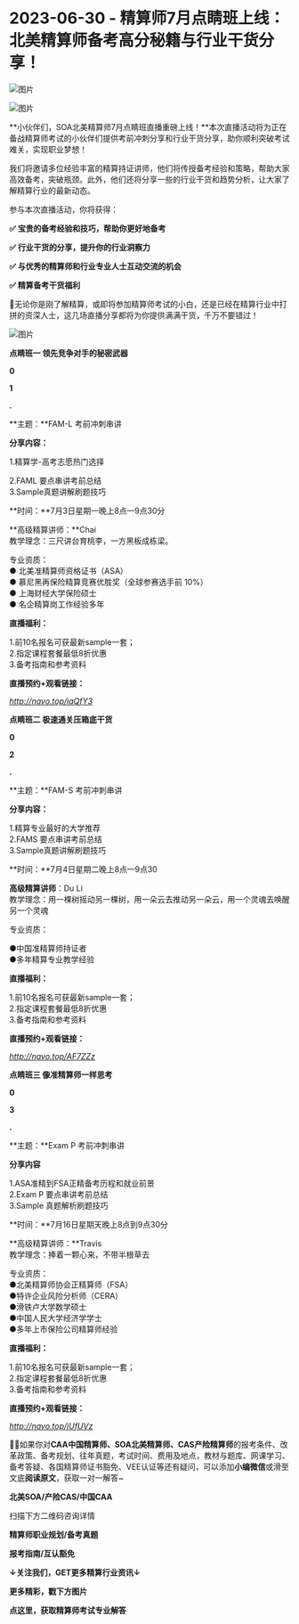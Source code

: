 # 2023-06-30 - 精算师7月点睛班上线：北美精算师备考高分秘籍与行业干货分享！

![图片](https://mmbiz.qpic.cn/mmbiz_jpg/mK3FpI9af4kg4PH3You8v1p2s4zAl35ZxNnxg0MdNmVTvH2IJcatox7FnBcNAnYE4JN8ZPBDeK1yLvRwqaptmA/640?wx_fmt=jpeg&wxfrom=5&wx_lazy=1&wx_co=1&tp=webp)

![图片](https://mmbiz.qpic.cn/mmbiz_gif/mK3FpI9af4kg4PH3You8v1p2s4zAl35ZQkpnCFrL4sxibTsCHduia44N0WRpw0ibe62rGfxowYB0ZzQROPDAlhh3Q/640?wx_fmt=gif&wxfrom=5&wx_lazy=1&tp=webp)

**小伙伴们，SOA北美精算师7月点睛班直播重磅上线！**本次直播活动将为正在备战精算师考试的小伙伴们提供考前冲刺分享和行业干货分享，助你顺利突破考试难关，实现职业梦想！

我们将邀请多位经验丰富的精算持证讲师，他们将传授备考经验和策略，帮助大家高效备考，突破瓶颈。此外，他们还将分享一些的行业干货和趋势分析，让大家了解精算行业的最新动态。

参与本次直播活动，你将获得：

**✅ 宝贵的备考经验和技巧，帮助你更好地备考**

**✅ 行业干货的分享，提升你的行业洞察力**

**✅ 与优秀的精算师和行业专业人士互动交流的机会**

**✅ 精算备考干货福利**

🙋无论你是刚了解精算，或即将参加精算师考试的小白，还是已经在精算行业中打拼的资深人士，这几场直播分享都将为你提供满满干货，千万不要错过！

![图片](https://mmbiz.qpic.cn/sz_mmbiz_png/mK3FpI9af4kvXgyfE3tDcWt7Nw24rQqpnS8TBvicQNCyaRZEU6uLHvZa0Nn8ibEicjXQMDjGgmEDKpMVfpeqJV57w/640?wx_fmt=png&tp=webp&wxfrom=5&wx_lazy=1)

**点睛班一 领先竞争对手的秘密武器**

**0**

**1**

**.**

**主题：**FAM-L 考前冲刺串讲    

**分享内容：**

1.精算学-高考志愿热门选择

2.FAML 要点串讲考前总结  
3.Sample真题讲解刷题技巧   

**时间：**7月3日星期一晚上8点—9点30分

**高级精算讲师：**Chai  
教学理念：三尺讲台育桃李，一方黑板成栋梁。

专业资质：  
● 北美准精算师资格证书（ASA）  
● 慕尼黑再保险精算竞赛优胜奖（全球参赛选手前 10%）  
● 上海财经大学保险硕士  
● 名企精算岗工作经验多年    

**直播福利：**

1.前10名报名可获最新sample一套；  
2.指定课程套餐最低8折优惠  
3.备考指南和参考资料    

**直播预约+观看链接：**

*http://navo.top/iaQfY3*



**点睛班二 极速通关压箱底干货**

**0**

**2**

**.**

**主题：**FAM-S 考前冲刺串讲    

**分享内容：**

1.精算专业最好的大学推荐  
2.FAMS 要点串讲考前总结  
3.Sample真题讲解刷题技巧    

**时间：**7月4日星期二晚上8点—9点30    

**高级精算讲师**：Du Li  
教学理念：用一棵树摇动另一棵树，用一朵云去推动另一朵云，用一个灵魂去唤醒另一个灵魂

专业资质：

●中国准精算师持证者  
●多年精算专业教学经验   

**直播福利：**

1.前10名报名可获最新sample一套；  
2.指定课程套餐最低8折优惠  
3.备考指南和参考资料  

**直播预约+观看链接：**

*http://navo.top/AF7ZZz*



**点睛班三 像准精算师一样思考**

**0**

**3**

**.**

**主题：**Exam P 考前冲刺串讲   

**分享内容**

1.ASA准精到FSA正精备考历程和就业前景  
2.Exam P 要点串讲考前总结  
3.Sample 真题解析刷题技巧  

**时间：**7月16日星期天晚上8点到9点30分 

**高级精算讲师：**Travis  
教学理念：捧着一颗心来，不带半根草去

专业资质：  
●北美精算师协会正精算师（FSA）  
●特许企业风险分析师（CERA）  
●滑铁卢大学数学硕士  
●中国人民大学经济学学士  
●多年上市保险公司精算师经验    

**直播福利：**

1.前10名报名可获最新sample一套；  
2.指定课程套餐最低8折优惠  
3.备考指南和参考资料    

**直播预约+观看链接：**

*http://navo.top/jUfUVz*


**💁‍♀️**如果你对**CAA中国精算师、SOA北美精算师、CAS产险精算师**的报考条件、改革政策、备考规划、往年真题，考试时间、费用及地点，教材与题库、网课学习、备考答疑、各国精算师证书豁免、VEE认证等还有疑问，可以添加**小编微信**或滑至文底**阅读原文**，获取一对一解答~

**北美SOA/产险CAS/中国CAA**

扫描下方二维码咨询详情


**精算师职业规划/备考真题**

**报考指南/互认豁免**

**↓关注我们，GET更多精算行业资讯↓**

**更多精彩，戳下方图片**



[](http://mp.weixin.qq.com/s?__biz=Mzg5ODgxNDE0NQ==&mid=2247493501&idx=1&sn=7620e474746373a659fe5ef89fbb7cd2&chksm=c05e7ed3f729f7c511ae682b3857e983df48e50f8605ed66cb2ef2297a4871ede24978a97033&scene=21#wechat_redirect)

[](http://mp.weixin.qq.com/s?__biz=Mzg5ODgxNDE0NQ==&mid=2247492715&idx=1&sn=01335ee311efc48384171c21557b53aa&chksm=c05e7dc5f729f4d367a4d45f83b532ab58bff4459c6e5b0e314544b80837f16d9eb0c6c0d157&scene=21#wechat_redirect)

[](http://mp.weixin.qq.com/s?__biz=Mzg5ODgxNDE0NQ==&mid=2247489828&idx=1&sn=2f1a51ffd3446ee42ce79044e07d35fd&chksm=c05d808af72a099ce34d39a99c651eda6259d38fb4aeb7a4c780bc2725224e0d0fc08236b887&scene=21#wechat_redirect)

[](http://mp.weixin.qq.com/s?__biz=Mzg5ODgxNDE0NQ==&mid=2247487955&idx=1&sn=4cd64dbe9b2ed7a555f78b31464a987b&chksm=c05d887df72a016ba99af58538df3fcffe85c27d0de302cdbafe776b98794878482e6edccbe8&scene=21#wechat_redirect)

[](http://mp.weixin.qq.com/s?__biz=Mzg5ODgxNDE0NQ==&mid=2247488785&idx=1&sn=9c4973f67fd0347a0f0f48f71ad1bb3c&chksm=c05d8cbff72a05a93f2b6d814c18b3328d8715f7c91fe024c32d8ece80f1b0a7e1366634cc52&scene=21#wechat_redirect)

[](http://mp.weixin.qq.com/s?__biz=Mzg5ODgxNDE0NQ==&mid=2247485880&idx=1&sn=0ba2bf0e4451dec32a929e06b118121c&chksm=c05d9016f72a1900fe9894195b322250dec7c7456ca30c5cce94ae6819d30bc65094e2e2719d&scene=21#wechat_redirect)

[](http://mp.weixin.qq.com/s?__biz=Mzg5ODgxNDE0NQ==&mid=2247483716&idx=1&sn=e1df2885756e4f4a72d0567ffa4690bb&chksm=c05d98eaf72a11fca6a29c8eb62754a0b92898373d1de868332308fafe026d4c456fc0f4653f&scene=21#wechat_redirect)

[](http://mp.weixin.qq.com/s?__biz=Mzg5ODgxNDE0NQ==&mid=2247484036&idx=1&sn=9bfce993ba0c830ec1e4b39b6716dd12&chksm=c05d9b2af72a123ccbaf001cc3fc565750743273fa0647a136e7593c7e21d55402af0fed5006&scene=21#wechat_redirect)

[](http://mp.weixin.qq.com/s?__biz=Mzg5ODgxNDE0NQ==&mid=2247484305&idx=1&sn=faae400b6a109a99b390d9cf3b2e4c29&chksm=c05d9a3ff72a1329c36d211fdd502501b728c1692d079cf95ee41fd0269002f7c72cffff1ad0&scene=21#wechat_redirect)



**点这里，获取精算师考试专业解答**